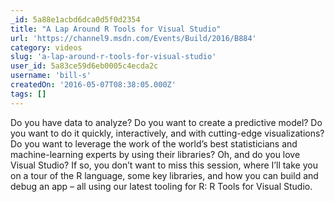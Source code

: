 ```yaml
---
_id: 5a88e1acbd6dca0d5f0d2354
title: "A Lap Around R Tools for Visual Studio"
url: 'https://channel9.msdn.com/Events/Build/2016/B884'
category: videos
slug: 'a-lap-around-r-tools-for-visual-studio'
user_id: 5a83ce59d6eb0005c4ecda2c
username: 'bill-s'
createdOn: '2016-05-07T08:38:05.000Z'
tags: []
---
```


Do you have data to analyze? Do you want to create a predictive model? Do you want to do it quickly, interactively, and with cutting-edge visualizations? Do you want to leverage the work of the world’s best statisticians and machine-learning experts by using their libraries? Oh, and do you love Visual Studio? If so, you don’t want to miss this session, where I’ll take you on a tour of the R language, some key libraries, and how you can build and debug an app – all using our latest tooling for R: R Tools for Visual Studio.
